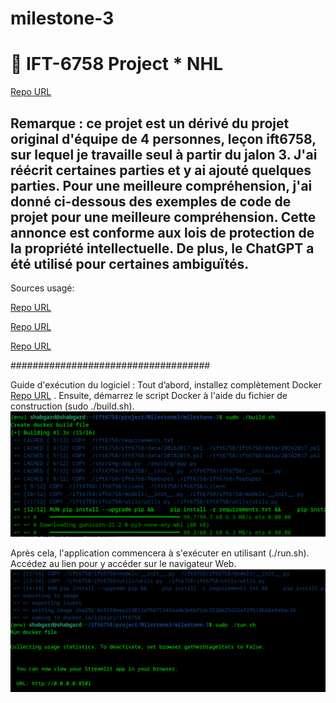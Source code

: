 # milestone-3
# 🏒 IFT-6758 Project * NHL
[Repo URL](https://github.com/mansooraliamiri/milestone-3.git)


## Remarque : ce projet est un dérivé du projet original d'équipe de 4 personnes, leçon ift6758, sur lequel je travaille seul à partir du jalon 3. J'ai réécrit certaines parties et y ai ajouté quelques parties. Pour une meilleure compréhension, j'ai donné ci-dessous des exemples de code de projet pour une meilleure compréhension. Cette annonce est conforme aux lois de protection de la propriété intellectuelle. De plus, le ChatGPT a été utilisé pour certaines ambiguïtés.

Sources usagé:

[Repo URL](https://github.com/AxelBogos/NHL-Analytics)

[Repo URL](https://github.com/M0rph3e/ift6758-project-main)

[Repo URL](https://github.com/nrjkumar/IFT6758/tree/master)

####################################

Guide d'exécution du logiciel :
Tout d’abord, installez complètement Docker [Repo URL](https://docs.docker.com/engine/install/) . Ensuite, démarrez le script Docker à l'aide du fichier de construction 
(sudo ./build.sh).
![Alt text](images/build.png)

Après cela, l'application commencera à s'exécuter en utilisant (./run.sh). Accédez au lien pour y accéder sur le navigateur Web.
![Alt text](images/run.png)






